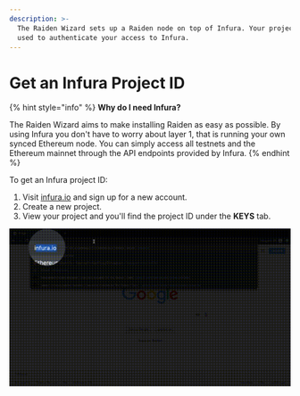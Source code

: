 ```yaml
---
description: >-
  The Raiden Wizard sets up a Raiden node on top of Infura. Your project ID is
  used to authenticate your access to Infura.
---
```


# Get an Infura Project ID

{% hint style="info" %}
**Why do I need Infura?**

The Raiden Wizard aims to make installing Raiden as easy as possible. By using Infura you don't have to worry about layer 1, that is running your own synced Ethereum node. You can simply access all testnets and the Ethereum mainnet through the API endpoints provided by Infura.
{% endhint %}

To get an Infura project ID:

1. Visit [infura.io](https://infura.io/) and sign up for a new account.
2. Create a new project.
3. View your project and you'll find the project ID under the **KEYS** tab.

![How to get an Infura project ID](../.gitbook/assets/infura_project_id_setup.gif)

